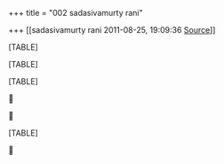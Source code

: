 +++
title = "002 sadasivamurty rani"

+++
[[sadasivamurty rani	2011-08-25, 19:09:36 [Source](https://groups.google.com/g/bvparishat/c/GhO53YwlKKA)]]



[TABLE]

[TABLE]

[TABLE]





[TABLE]



